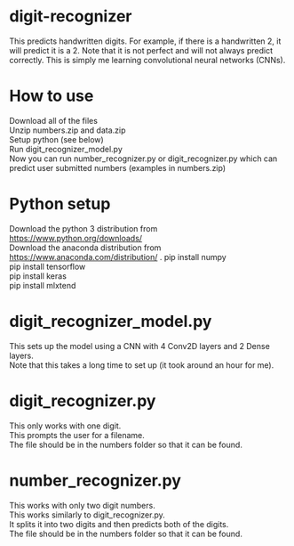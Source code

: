 # digit-recognizer
This predicts handwritten digits. For example, if there is a handwritten 2, it will predict it is a 2. Note that it is not perfect and will not always predict correctly. This is simply me learning convolutional neural networks (CNNs).

# How to use
Download all of the files  
Unzip numbers.zip and data.zip  
Setup python (see below)  
Run digit_recognizer_model.py  
Now you can run number_recognizer.py or digit_recognizer.py which can predict user submitted numbers (examples in numbers.zip)  

# Python setup
Download the python 3 distribution from https://www.python.org/downloads/  
Download the anaconda distribution from https://www.anaconda.com/distribution/ . 
pip install numpy  
pip install tensorflow  
pip install keras  
pip install mlxtend  

# digit_recognizer_model.py
This sets up the model using a CNN with 4 Conv2D layers and 2 Dense layers.  
Note that this takes a long time to set up (it took around an hour for me).  

# digit_recognizer.py
This only works with one digit.  
This prompts the user for a filename.  
The file should be in the numbers folder so that it can be found.  

# number_recognizer.py
This works with only two digit numbers.  
This works similarly to digit_recognizer.py.  
It splits it into two digits and then predicts both of the digits.  
The file should be in the numbers folder so that it can be found.  
